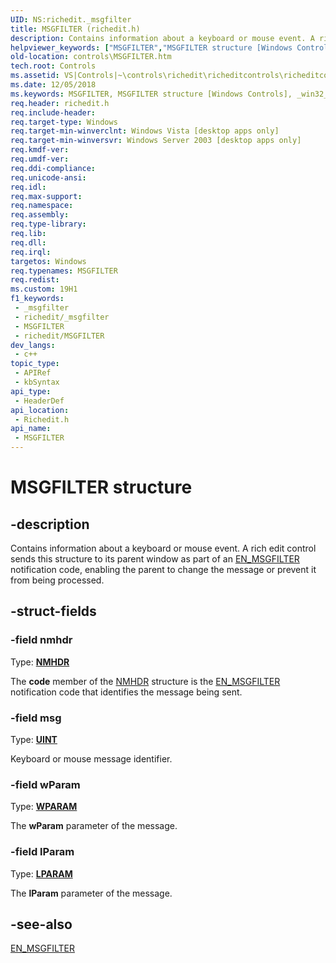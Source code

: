 ```yaml
---
UID: NS:richedit._msgfilter
title: MSGFILTER (richedit.h)
description: Contains information about a keyboard or mouse event. A rich edit control sends this structure to its parent window as part of an EN_MSGFILTER notification code, enabling the parent to change the message or prevent it from being processed.
helpviewer_keywords: ["MSGFILTER","MSGFILTER structure [Windows Controls]","_win32_MSGFILTER_str","_win32_MSGFILTER_str_cpp","controls.MSGFILTER","controls._win32_MSGFILTER_str","richedit/MSGFILTER"]
old-location: controls\MSGFILTER.htm
tech.root: Controls
ms.assetid: VS|Controls|~\controls\richedit\richeditcontrols\richeditcontrolreference\richeditstructures\msgfilter.htm
ms.date: 12/05/2018
ms.keywords: MSGFILTER, MSGFILTER structure [Windows Controls], _win32_MSGFILTER_str, _win32_MSGFILTER_str_cpp, controls.MSGFILTER, controls._win32_MSGFILTER_str, richedit/MSGFILTER
req.header: richedit.h
req.include-header: 
req.target-type: Windows
req.target-min-winverclnt: Windows Vista [desktop apps only]
req.target-min-winversvr: Windows Server 2003 [desktop apps only]
req.kmdf-ver: 
req.umdf-ver: 
req.ddi-compliance: 
req.unicode-ansi: 
req.idl: 
req.max-support: 
req.namespace: 
req.assembly: 
req.type-library: 
req.lib: 
req.dll: 
req.irql: 
targetos: Windows
req.typenames: MSGFILTER
req.redist: 
ms.custom: 19H1
f1_keywords:
 - _msgfilter
 - richedit/_msgfilter
 - MSGFILTER
 - richedit/MSGFILTER
dev_langs:
 - c++
topic_type:
 - APIRef
 - kbSyntax
api_type:
 - HeaderDef
api_location:
 - Richedit.h
api_name:
 - MSGFILTER
---
```


# MSGFILTER structure


## -description

Contains information about a keyboard or mouse event. A rich edit control sends this structure to its parent window as part of an <a href="https://learn.microsoft.com/en-us/windows/win32/controls/en-msgfilter">EN_MSGFILTER</a> notification code, enabling the parent to change the message or prevent it from being processed.

## -struct-fields

### -field nmhdr

Type: <b><a href="/windows/win32/api/richedit/ns-richedit-nmhdr">NMHDR</a></b>

The <b>code</b> member of the <a href="/windows/win32/api/richedit/ns-richedit-nmhdr">NMHDR</a> structure is the <a href="https://msdn.microsoft.com/96cf0047-baae-46cd-82e8-ab6f3f353260">EN_MSGFILTER</a> notification code that identifies the message being sent.

### -field msg

Type: <b><a href="/windows/desktop/WinProg/windows-data-types">UINT</a></b>

Keyboard or mouse message identifier.

### -field wParam

Type: <b><a href="/windows/desktop/WinProg/windows-data-types">WPARAM</a></b>

The 
					<b>wParam</b> parameter of the message.

### -field lParam

Type: <b><a href="/windows/desktop/WinProg/windows-data-types">LPARAM</a></b>

The 
					<b>lParam</b> parameter of the message.

## -see-also

<a href="https://learn.microsoft.com/en-us/windows/win32/controls/en-msgfilter">EN_MSGFILTER</a>
